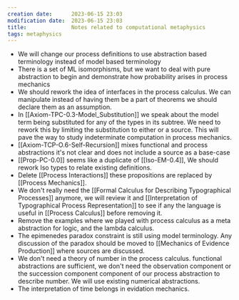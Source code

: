 ```yaml
---
creation date:		2023-06-15 23:03
modification date:	2023-06-15 23:03
title: 				Notes related to computational metaphysics
tags: metaphysics
---
```

* We will change our process definitions to use abstraction based terminology instead of model based terminology
* There is  a set of ML isomorphisms, but we want to deal with pure abstraction to begin and demonstrate how probability arises in process mechanics
* We should rework the idea of interfaces in the process calculus. We can manipulate instead of having them be a part of theorems we should declare them as an assumption.
* In [[Axiom-TPC-0.3-Model_Substitution]] we speak about the model term being substituted for any of the types in its subtree. We need to rework this by limiting the substitution to either or a source. This will pave the way to study indeterminate computation in process mechanics.
* [[Axiom-TCP-O.6-Self-Recursion]] mixes functional and process abstractions it's not clear and does not include a source as a base-case
* [[Prop-PC-0.0]] seems like a duplicate of [[Iso-EM-0.4]], We should rework Iso types to relate existing definitions.
* Delete [[Process Interactions]] these propositions are replaced by [[Process Mechanics]].
* We don't really need the [[Formal Calculus for Describing Typographical Processes]] anymore, we will review it and [[Interpretation of Typographical Process Representation]] to see if any the language is useful in [[Process Calculus]] before removing it. 
* Remove the examples where we played with process calculus as a meta abstraction for logic, and the lambda calculus.
* The epimenedes paradox constraint is still using model terminology. Any discussion of the paradox should be moved to [[Mechanics of Evidence Production]] where sources are discussed.
* We don't need a theory of number in the process calculus. functional abstractions are sufficient, we don't need the observation component or the succession component component of our process abstraction to describe number. We will use existing numerical abstractions.
* The interpretation of time belongs in evidation mechanics.





